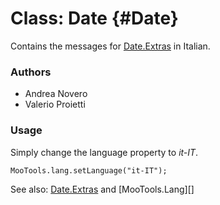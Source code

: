 Class: Date {#Date}
=====================================

Contains the messages for [Date.Extras][] in Italian.

### Authors

* Andrea Novero
* Valerio Proietti

### Usage

Simply change the language property to *it-IT*.

	MooTools.lang.setLanguage("it-IT");

See also: [Date.Extras][] and [MooTools.Lang][]

[FormValidator]: http://www.mootools.net/more/docs/Forms/FormValidator#FormValidator
[Date.Extras]: http://www.mootools.net/more/docs/Native/Date.Extras